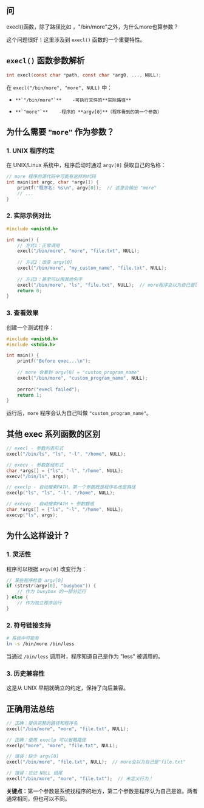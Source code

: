 ## 问
execl()函数，除了路径比如 ，"/bin/more"之外，为什么more也算参数？


这个问题很好！这里涉及到 `execl()` 函数的一个重要特性。

## `execl()` 函数参数解析

```c
int execl(const char *path, const char *arg0, ..., NULL);
```

在 `execl("/bin/more", "more", NULL)` 中：
-     **`"/bin/more"`**    -可执行文件的**实际路径**
    
-     **`"more"`**    -程序的 **argv[0]**（程序看到的第一个参数）

## 为什么需要 `"more"` 作为参数？

### 1. **UNIX 程序约定**

在 UNIX/Linux 系统中，程序启动时通过 `argv[0]` 获取自己的名称：

```c
// more 程序的源代码中可能有这样的代码
int main(int argc, char *argv[]) {
    printf("程序名: %s\n", argv[0]);  // 这里会输出 "more"
    // ...
}
```

### 2. **实际示例对比**

```c
#include <unistd.h>

int main() {
    // 方式1：正常调用
    execl("/bin/more", "more", "file.txt", NULL);
    
    // 方式2：改变 argv[0]
    execl("/bin/more", "my_custom_name", "file.txt", NULL);
    
    // 方式3：甚至可以用其他名字
    execl("/bin/more", "ls", "file.txt", NULL);  // more程序会以为自己是ls
    return 0;
}
```

### 3. **查看效果**

创建一个测试程序：

```c
#include <unistd.h>
#include <stdio.h>

int main() {
    printf("Before exec...\n");
    
    // more 会看到 argv[0] = "custom_program_name"
    execl("/bin/more", "custom_program_name", NULL);
    
    perror("execl failed");
    return 1;
}
```

运行后，`more` 程序会认为自己叫做 `"custom_program_name"`。

## 其他 exec 系列函数的区别

```c
// execl - 参数列表形式
execl("/bin/ls", "ls", "-l", "/home", NULL);

// execv - 参数数组形式
char *args[] = {"ls", "-l", "/home", NULL};
execv("/bin/ls", args);

// execlp - 自动搜索PATH，第一个参数既是程序名也是路径
execlp("ls", "ls", "-l", "/home", NULL);

// execvp - 自动搜索PATH + 参数数组
char *args[] = {"ls", "-l", "/home", NULL};
execvp("ls", args);
```

## 为什么这样设计？

### 1. **灵活性**

程序可以根据 `argv[0]` 改变行为：

```c
// 某些程序检查 argv[0]
if (strstr(argv[0], "busybox")) {
    // 作为 busybox 的一部分运行
} else {
    // 作为独立程序运行
}
```

### 2. **符号链接支持**

```bash
# 系统中可能有
ln -s /bin/more /bin/less
```

当通过 `/bin/less` 调用时，程序知道自己是作为 "less" 被调用的。

### 3. **历史兼容性**

这是从 UNIX 早期就确立的约定，保持了向后兼容。

## 正确用法总结

```c
// 正确：提供完整的路径和程序名
execl("/bin/more", "more", "file.txt", NULL);

// 正确：使用 execlp 可以省略路径
execlp("more", "more", "file.txt", NULL);

// 错误：缺少 argv[0]
execl("/bin/more", "file.txt", NULL);  // more会以为自己是"file.txt"

// 错误：忘记 NULL 结尾
execl("/bin/more", "more", "file.txt");  // 未定义行为！
```

**关键点**：第一个参数是系统找程序的地方，第二个参数是程序认为自己是谁。两者通常相同，但也可以不同。 